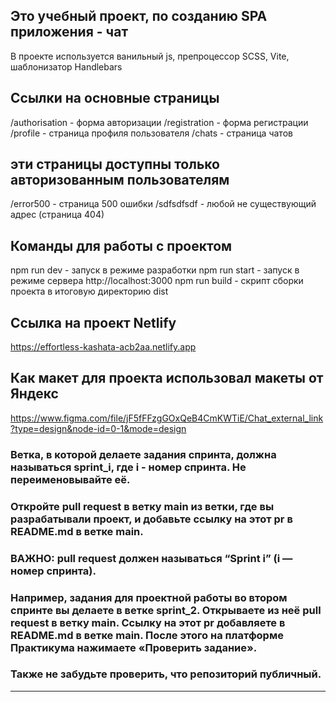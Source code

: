 ## Это учебный проект, по созданию SPA приложения - чат
В проекте используется ванильный js, препроцессор SCSS, Vite, шаблонизатор Handlebars

## Ссылки на основные страницы
/authorisation - форма авторизации
/registration - форма регистрации
/profile - страница профиля пользователя
/chats - страница чатов

## эти страницы доступны только авторизованным пользователям
/error500 - страница 500 ошибки
/sdfsdfsdf - любой не существующий адрес (страница 404)

## Команды для работы с проектом
npm run dev - запуск в режиме разработки
npm run start - запуск в режиме сервера http://localhost:3000
npm run build - скрипт сборки проекта в итоговую директорию dist

## Ссылка на проект Netlify
https://effortless-kashata-acb2aa.netlify.app

## Как макет для проекта использовал макеты от Яндекс
https://www.figma.com/file/jF5fFFzgGOxQeB4CmKWTiE/Chat_external_link?type=design&node-id=0-1&mode=design



### Ветка, в которой делаете задания спринта, должна называться sprint_i, где i - номер спринта. Не переименовывайте её.

### Откройте pull request в ветку main из ветки, где вы разрабатывали проект, и добавьте ссылку на этот pr в README.md в ветке main. 
### ВАЖНО: pull request должен называться “Sprint i” (i — номер спринта).

### Например, задания для проектной работы во втором спринте вы делаете в ветке sprint_2. Открываете из неё pull request в ветку main. Ссылку на этот pr добавляете в README.md в ветке main. После этого на платформе Практикума нажимаете «Проверить задание».

### Также не забудьте проверить, что репозиторий публичный.
---
